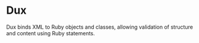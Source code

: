 # Dux
Dux binds XML to Ruby objects and classes, allowing validation of structure and content using Ruby statements.